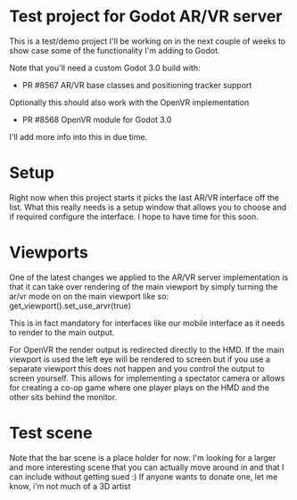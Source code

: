 # Test project for Godot AR/VR server
This is a test/demo project I'll be working on in the next couple of weeks to show case some of the functionality I'm adding to Godot.

Note that you'll need a custom Godot 3.0 build with:
- PR #8567 AR/VR base classes and positioning tracker support

Optionally this should also work with the OpenVR implementation
- PR #8568 OpenVR module for Godot 3.0

I'll add more info into this in due time.

Setup
======
Right now when this project starts it picks the last AR/VR interface off the list. What this really needs is a setup window that allows you to choose and if required configure the interface. I hope to have time for this soon.

Viewports
============
One of the latest changes we applied to the AR/VR server implementation is that it can take over rendering of the main viewport by simply turning the ar/vr mode on on the main viewport like so:
get_viewport().set_use_arvr(true)

This is in fact mandatory for interfaces like our mobile interface as it needs to render to the main output.

For OpenVR the render output is redirected directly to the HMD. If the main viewport is used the left eye will be rendered to screen but if you use a separate viewport this does not happen and you control the output to screen yourself. This allows for implementing a spectator camera or allows for creating a co-op game where one player plays on the HMD and the other sits behind the monitor.

Test scene
============
Note that the bar scene is a place holder for now. I'm looking for a larger and more interesting scene that you can actually move around in and that I can include without getting sued :)
If anyone wants to donate one, let me know, i'm not much of a 3D artist
